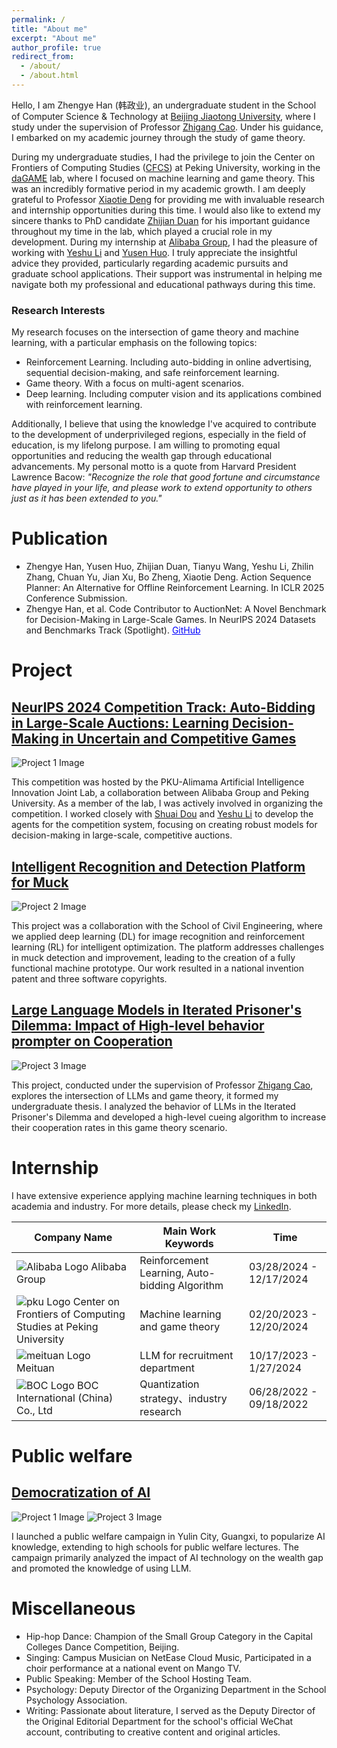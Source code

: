 ```yaml
---
permalink: /
title: "About me"
excerpt: "About me"
author_profile: true
redirect_from: 
  - /about/
  - /about.html
---
```


Hello, I am Zhengye Han (韩政业), an undergraduate student in the School of Computer Science & Technology at [Beijing Jiaotong University](https://www.bjtu.edu.cn/), where I study under the supervision of Professor [Zhigang Cao](http://en.sem.bjtu.edu.cn/show-910-467.html). Under his guidance, I embarked on my academic journey through the study of game theory.

During my undergraduate studies, I had the privilege to join the Center on Frontiers of Computing Studies ([CFCS](https://cfcs.pku.edu.cn/)) at Peking University, working in the [daGAME](https://dagame.pku.edu.cn/) lab, where I focused on machine learning and game theory. This was an incredibly formative period in my academic growth. I am deeply grateful to Professor [Xiaotie Deng](https://cfcs.pku.edu.cn/english/people/faculty/xiaotiedeng/index.htm) for providing me with invaluable research and internship opportunities during this time. I would also like to extend my sincere thanks to PhD candidate [Zhijian Duan](https://zjduan.github.io/) for his important guidance throughout my time in the lab, which played a crucial role in my development. During my internship at [Alibaba Group](https://www.alibabagroup.com/), I had the pleasure of working with [Yeshu Li](https://scholar.google.com/citations?user=PYXmSwkAAAAJ&hl=en) and [Yusen Huo](https://ieeexplore.ieee.org/author/37088549571). I truly appreciate the insightful advice they provided, particularly regarding academic pursuits and graduate school applications. Their support was instrumental in helping me navigate both my professional and educational pathways during this time. 

### Research Interests

My research focuses on the intersection of game theory and machine learning, with a particular emphasis on the following topics:
* Reinforcement Learning. Including auto-bidding in online advertising, sequential decision-making, and safe reinforcement learning.
* Game theory. With a focus on multi-agent scenarios.
* Deep learning. Including computer vision and its applications combined with reinforcement learning.


Additionally, I believe that using the knowledge I've acquired to contribute to the development of underprivileged regions, especially in the field of education, is my lifelong purpose. I am willing to promoting equal opportunities and reducing the wealth gap through educational advancements. My personal motto is a quote from Harvard President Lawrence Bacow:
*"Recognize the role that good fortune and circumstance have played in your life, and please work to extend opportunity to others just as it has been extended to you."*

# Publication
* Zhengye Han, Yusen Huo, Zhijian Duan, Tianyu Wang, Yeshu Li, Zhilin Zhang, Chuan Yu, Jian Xu, Bo Zheng, Xiaotie Deng. Action Sequence Planner: An Alternative for Offline Reinforcement Learning. In ICLR 2025 Conference Submission.
*  Zhengye Han, et al. Code Contributor to AuctionNet: A Novel Benchmark for Decision-Making in Large-Scale Games. In NeurIPS 2024 Datasets and Benchmarks Track (Spotlight). <a href="https://github.com/alimama-tech/AuctionNet" style="color: blue;">GitHub</a>

# Project
<div class="project">
  <h2><a href="https://zhengyehan.github.io/portfolio/portfolio-2/">NeurIPS 2024 Competition Track: Auto-Bidding in Large-Scale Auctions: Learning Decision-Making in Uncertain and Competitive Games</a></h2>
  <div class="project-images">
    <img src="/images/project1.png" alt="Project 1 Image" class="project-image">
  </div>
 <p>This competition was hosted by the PKU-Alimama Artificial Intelligence Innovation Joint Lab, a collaboration between Alibaba Group and Peking University. As a member of the lab, I was actively involved in organizing the competition. I worked closely with <a href="https://openreview.net/profile?id=~Shuai_Dou1">Shuai Dou</a> and <a href="https://scholar.google.com/citations?user=PYXmSwkAAAAJ&hl=en">Yeshu Li</a> to develop the agents for the competition system, focusing on creating robust models for decision-making in large-scale, competitive auctions.</p>
</div>

<div class="project">
  <h2><a href="https://zhengyehan.github.io/portfolio/portfolio-1/">Intelligent Recognition and Detection Platform for Muck</a></h2>
  <div class="project-images">
    <img src="/images/project2.jpg" alt="Project 2 Image" class="project-image">
  </div>
   <p>This project was a collaboration with the School of Civil Engineering, where we applied deep learning (DL) for image recognition and reinforcement learning (RL) for intelligent optimization. The platform addresses challenges in muck detection and improvement, leading to the creation of a fully functional machine prototype. Our work resulted in a national invention patent and three software copyrights.</p>
</div>

<div class="project">
  <h2><a href="https://zhengyehan.github.io/portfolio/portfolio-0/">Large Language Models in Iterated Prisoner's Dilemma: Impact of High-level behavior prompter on Cooperation</a></h2>
  <div class="project-images">
    <img src="/images/bs.png" alt="Project 3 Image" class="project-image">
  </div>
   <p>This project, conducted under the supervision of Professor <a href="http://en.sem.bjtu.edu.cn/show-910-467.html">Zhigang Cao</a>, explores the intersection of LLMs and game theory, it formed my undergraduate thesis. I analyzed the behavior of LLMs in the Iterated Prisoner's Dilemma and developed a high-level cueing algorithm to increase their cooperation rates in this game theory scenario.</p>
</div>

# Internship
I have extensive experience applying machine learning techniques in both academia and industry. For more details, please check my [LinkedIn](https://www.linkedin.com/in/zhengye-han%EF%BC%88%E9%9F%A9%E6%94%BF%E4%B8%9A%EF%BC%89-a45624235/?originalSubdomain=cn).

<table class="internship-table">
  <thead>
    <tr>
      <th>Company Name</th>
      <th>Main Work Keywords</th>
      <th>Time</th>
    </tr>
  </thead>
  <tbody>
    <tr>
      <td>
        <img src="/images/alibaba_logo.png" alt="Alibaba Logo" class="company-logo">
        Alibaba Group
      </td>
      <td>Reinforcement Learning, Auto-bidding Algorithm</td>
      <td>03/28/2024 - 12/17/2024</td>
    </tr>
    <tr>
      <td>
        <img src="/images/pku_logo.png" alt="pku Logo" class="company-logo">
        Center on Frontiers of Computing Studies at Peking University
      </td>
      <td>Machine learning and game theory</td>
      <td>02/20/2023 - 12/20/2024</td>
    </tr>
    <tr>
      <td>
        <img src="/images/meituan_logo.png" alt="meituan Logo" class="company-logo">
        Meituan
      </td>
      <td>LLM for recruitment department</td>
      <td>10/17/2023 - 1/27/2024</td>
    </tr>
    <tr>
      <td>
        <img src="/images/BOC_logo.png" alt="BOC Logo" class="company-logo">
        BOC International (China) Co., Ltd
      </td>
      <td>Quantization strategy、industry research</td>
      <td>06/28/2022 - 09/18/2022</td>
    </tr>
  </tbody>
</table>


# Public welfare

<div class="project">
  <h2><a href="https://zhuanlan.zhihu.com/p/4651711566">Democratization of AI</a></h2>
  <div class="project-images">
    <img src="/images/public_welfare1.jpg" alt="Project 1 Image" class="project-image">
    <img src="/images/public_welfare3.jpg" alt="Project 3 Image" class="project-image">
  </div>
  <p>I launched a public welfare campaign in Yulin City, Guangxi, to popularize AI knowledge, extending to high schools for public welfare lectures. The campaign primarily analyzed the impact of AI technology on the wealth gap and promoted the knowledge of using LLM.</p>
</div>

# Miscellaneous
* Hip-hop Dance: Champion of the Small Group Category in the Capital Colleges Dance Competition, Beijing.
* Singing: Campus Musician on NetEase Cloud Music, Participated in a choir performance at a national event on Mango TV.
* Public Speaking: Member of the School Hosting Team.
* Psychology: Deputy Director of the Organizing Department in the School Psychology Association.
* Writing: Passionate about literature, I served as the Deputy Director of the Original Editorial Department for the school's official WeChat account, contributing to creative content and original articles.
